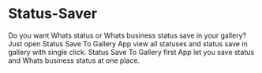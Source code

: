 # Status-Saver
Do you want Whats status or Whats business status save in your gallery? Just open Status Save To Gallery App view all statuses and status save in gallery with single click.  Status Save To Gallery first App let you save status and Whats business status at one place.
